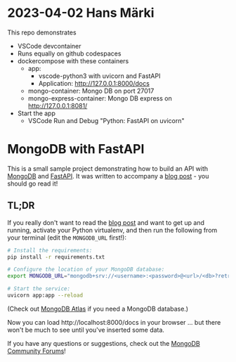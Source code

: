 # 2023-04-02 Hans Märki

This repo demonstrates

* VSCode devcontainer
* Runs equally on github codespaces
* dockercompose with these containers
  * app:
    * vscode-python3 with uvicorn and FastAPI
    * Application: http://127.0.0.1:8000/docs
  * mongo-container: Mongo DB on port 27017
  * mongo-express-container: Mongo DB express on http://127.0.0.1:8081/
* Start the app
  * VSCode Run and Debug "Python: FastAPI on uvicorn" 


# MongoDB with FastAPI

This is a small sample project demonstrating how to build an API with [MongoDB](https://developer.mongodb.com/) and [FastAPI](https://fastapi.tiangolo.com/).
It was written to accompany a [blog post](https://developer.mongodb.com/quickstart/python-quickstart-fastapi/) - you should go read it!

## TL;DR

If you really don't want to read the [blog post](https://developer.mongodb.com/quickstart/python-quickstart-fastapi/) and want to get up and running,
activate your Python virtualenv, and then run the following from your terminal (edit the `MONGODB_URL` first!):

```bash
# Install the requirements:
pip install -r requirements.txt

# Configure the location of your MongoDB database:
export MONGODB_URL="mongodb+srv://<username>:<password>@<url>/<db>?retryWrites=true&w=majority"

# Start the service:
uvicorn app:app --reload
```

(Check out [MongoDB Atlas](https://www.mongodb.com/cloud/atlas) if you need a MongoDB database.)

Now you can load http://localhost:8000/docs in your browser ... but there won't be much to see until you've inserted some data.

If you have any questions or suggestions, check out the [MongoDB Community Forums](https://developer.mongodb.com/community/forums/)!
